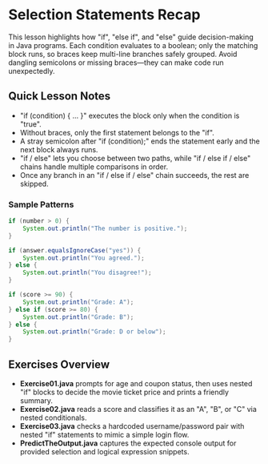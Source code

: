 # Selection Statements Recap

This lesson highlights how "if", "else if", and "else" guide decision-making in Java programs. Each condition evaluates to a boolean; only the matching block runs, so braces keep multi-line branches safely grouped. Avoid dangling semicolons or missing braces—they can make code run unexpectedly.

## Quick Lesson Notes

-   "if (condition) { … }" executes the block only when the condition is "true".
-   Without braces, only the first statement belongs to the "if".
-   A stray semicolon after "if (condition);" ends the statement early and the next block always runs.
-   "if / else" lets you choose between two paths, while "if / else if / else" chains handle multiple comparisons in order.
-   Once any branch in an "if / else if / else" chain succeeds, the rest are skipped.

### Sample Patterns

```java
if (number > 0) {
    System.out.println("The number is positive.");
}

if (answer.equalsIgnoreCase("yes")) {
    System.out.println("You agreed.");
} else {
    System.out.println("You disagree!");
}

if (score >= 90) {
    System.out.println("Grade: A");
} else if (score >= 80) {
    System.out.println("Grade: B");
} else {
    System.out.println("Grade: D or below");
}
```

## Exercises Overview

-   **Exercise01.java** prompts for age and coupon status, then uses nested "if" blocks to decide the movie ticket price and prints a friendly summary.
-   **Exercise02.java** reads a score and classifies it as an "A", "B", or "C" via nested conditionals.
-   **Exercise03.java** checks a hardcoded username/password pair with nested "if" statements to mimic a simple login flow.
-   **PredictTheOutput.java** captures the expected console output for provided selection and logical expression snippets.
